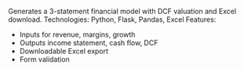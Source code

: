 Generates a 3-statement financial model with DCF valuation and Excel download.
Technologies: Python, Flask, Pandas, Excel 
Features: 
- Inputs for revenue, margins, growth
- Outputs income statement, cash flow, DCF
- Downloadable Excel export
- Form validation
